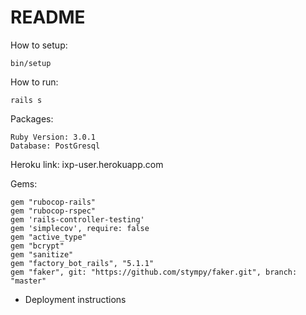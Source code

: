 # README

How to setup:

```
bin/setup
```

How to run: 

```
rails s
```

Packages:

```
Ruby Version: 3.0.1
Database: PostGresql
```

Heroku link: ixp-user.herokuapp.com


Gems:
```
gem "rubocop-rails"
gem "rubocop-rspec"
gem 'rails-controller-testing'
gem 'simplecov', require: false
gem "active_type"
gem "bcrypt"
gem "sanitize"
gem "factory_bot_rails", "5.1.1"
gem "faker", git: "https://github.com/stympy/faker.git", branch: "master"
```
* Deployment instructions
